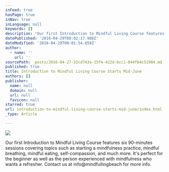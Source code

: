 ```yaml
---
inFeed: true
hasPage: true
inNav: true
inLanguage: null
keywords: []
description: "Our first Introduction to Mindful Living Course features six 90-minutes sessions covering topics such as starting a mindfulness practice, mindful breathing, mindful eating, self-compassion, and much more. It's perfect for the beginner as well as the person experienced with mindfulness who wants a refresher. Contact us at info@mindfullingbeach for more info."
datePublished: '2016-04-29T00:02:17.988Z'
dateModified: '2016-04-29T00:01:54.858Z'
author:
  - name: ''
    url: ''
sourcePath: _posts/2016-04-27-32cd743a-15f4-422d-bcc1-844f64c51984.md
published: true
title: Introduction to Mindful Living Course Starts Mid-June
authors: []
publisher:
  name: null
  domain: null
  url: null
  favicon: null
starred: true
url: introduction-to-mindful-living-course-starts-mid-june/index.html
_type: Article

---
```

![](https://s3-us-west-2.amazonaws.com/the-grid-img/p/a92d75d3e9a1c29aa41094a1f5e2197953cc3cce.jpg)

Our first Introduction to Mindful Living Course features six 90-minutes sessions covering topics such as starting a mindfulness practice, mindful breathing, mindful eating, self-compassion, and much more. It's perfect for the beginner as well as the person experienced with mindfulness who wants a refresher. Contact us at info@mindfullingbeach for more info.